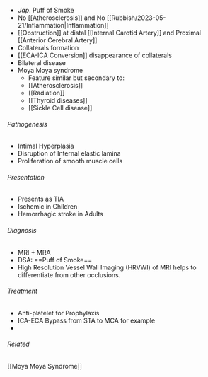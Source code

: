 - *Jap*. Puff of Smoke
- No [[Atherosclerosis]] and No [[Rubbish/2023-05-21/Inflammation|Inflammation]]
- [[Obstruction]] at distal [[Internal Carotid Artery]] and Proximal [[Anterior Cerebral Artery]]
- Collaterals formation
- [[ECA-ICA Conversion]]  disappearance of collaterals
- Bilateral disease
- Moya Moya syndrome
	- Feature similar but secondary to:
	- [[Atherosclerosis]]
	- [[Radiation]]
	- [[Thyroid diseases]]
	- [[Sickle Cell disease]]  


###### Pathogenesis
- Intimal Hyperplasia
- Disruption of Internal elastic lamina
- Proliferation of smooth muscle cells

###### Presentation
- Presents as TIA
- Ischemic in Children
- Hemorrhagic stroke in Adults

###### Diagnosis
- MRI + MRA
- DSA: ==Puff of Smoke==
- High Resolution Vessel Wall Imaging (HRVWI) of MRI helps to differentiate from other occlusions. 

###### Treatment
- Anti-platelet for Prophylaxis
- ICA-ECA Bypass from STA to MCA for example
- 
###### Related 
[[Moya Moya Syndrome]]
